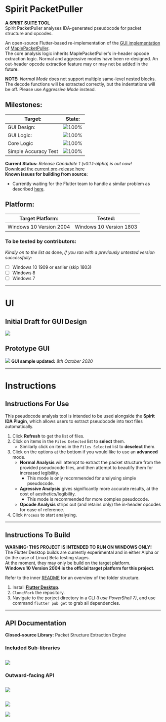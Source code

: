 # Spirit PacketPuller
[**A SPIRIT SUITE TOOL**](https://github.com/KOOKIIEStudios/SpiritSuite)\
Spirit PacketPuller analyses IDA-generated pseudocode for packet structure and opcodes.

An open-source Flutter-based re-implementation of the [GUI implementation](https://github.com/KOOKIIEStudios/Spirit-PacketPuller-OLD) of [MaplePacketPuller](https://github.com/Bratah123/MaplePacketPuller).\
The core analysis logic inherits MaplePacketPuller's in-header opcode extraction logic. Normal and aggressive modes have been re-designed.
An out-header opcode extraction feature may or may not be added in the future.

**NOTE:** *Normal Mode* does not support multiple same-level nested blocks. The decode functions will be extracted correctly, but the indentations will be off. Please use *Aggressive Mode* instead.

## Milestones:
Target: | State: |
---|---
GUI Design: | ![100%](https://progress-bar.dev/100)
GUI Logic: | ![100%](https://progress-bar.dev/100)
Core Logic | ![100%](https://progress-bar.dev/100)
Simple Accuracy Test | ![100%](https://progress-bar.dev/100)

**Current Status:** *Release Candidate 1 (v0.1.1-alpha) is out now!*\
[Download the current pre-release here](https://github.com/KOOKIIEStudios/Spirit-PacketPuller/releases/tag/v0.1.1-alpha)\
**Known issues for building from source:**
  - Currently waiting for the Flutter team to handle a similar problem as described [here](https://github.com/flutter/flutter/issues/66224).

## Platform:
Target Platform: | Tested: |
---|---
Windows 10 Version 2004 | Windows 10 Version 1803

### To be tested by contributors:
*Kindly on to the list as* done, *if you ran with a previously untested version successfully:*
- [ ] Windows 10 1909 or earlier (skip 1803)
- [ ] Windows 8
- [ ] Windows 7

---
# UI
## Initial Draft for GUI Design
![](https://i.imgur.com/OMbChUD.png)

## Prototype GUI
![](https://i.imgur.com/1A5tMq0.png)
**GUI sample updated:** *8th October 2020*

---
# Instructions
## Instructions For Use

This pseudocode analysis tool is intended to be used alongside the **Spirit IDA Plugin**, which allows users to extract pseudocode into text files automatically.

1. Click **Refresh** to get the list of files.
2. Click on items in the `Files Detected` list to **select** them.
    - Similarly click on items in the `Files Selected` list to **deselect** them.
3. Click on the options at the bottom if you would like to use an **advanced** mode.
    - **Normal Analysis** will attempt to extract the packet structure from the provided pseudocode files, and then attempt to beautify them for increased legibility.
        - This mode is only recommended for analysing simple pseudocode.
    - **Agressive Analysis** gives significantly more accurate results, at the cost of aesthetics/legibility.
        - This mode is recommended for more complex pseudocode.
    - **Opcode Analysis** strips out (and retains only) the in-header opcodes for ease of reference.
4. Click `Process` to start analysing.

---

## Instructions To Build
**WARNING: THIS PROJECT IS INTENDED TO RUN ON WINDOWS ONLY!**\
The Flutter Desktop builds are currently experimental and in either Alpha or (in the case of Linux) Beta testing stages.\
At the moment, they may only be build on the target platform.\
**Windows 10 Version 2004 is the official target platform for this project.**

Refer to the inner [README](https://github.com/KOOKIIEStudios/Spirit-PacketPuller/tree/main/SpiritPacketPuller) for an overview of the folder structure.

1. Install [**Flutter Desktop**](https://flutter.dev/desktop).
2. `Clone`/`Fork` the repository.
3. Navigate to the porject directory in a CLI *(I use PowerShell 7)*, and use command `flutter pub get` to grab all dependencies.

---
## API Documentation
**Closed-source Library:** Packet Structure Extraction Engine

### Included Sub-libraries
![](https://i.imgur.com/OQc0sGX.png)
---
### Outward-facing API
![](https://i.imgur.com/8q6v8uB.png)
---
![](https://i.imgur.com/DQWop8j.png)
---
![](https://i.imgur.com/ruVJMtW.png)
